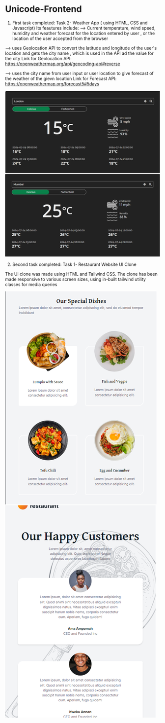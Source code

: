 # Unicode-Frontend

1) First task completed: Task 2- Weather App ( using HTML, CSS and Javascript)
Its feautures include:
--> Current temperature, wind speed, humidity and weather forecast for the location entered by user , or the location of the user accepted from the browser

--> uses Geolocation API to convert the latitude and longitude of the user's location and gets the city name , which is used in the API ad the value for the city
Link for Geolocation API: https://openweathermap.org/api/geocoding-api#reverse

--> uses the city name from user input or user location to give forecast of the weather of the gievn location 
Link for Forecast API: https://openweathermap.org/forecast5#5days

![alt text](image.png)
![alt text](image-1.png)


2) Second task completed: Task 1- Restaurant Website UI Clone

The UI clone was made using HTML and Tailwind CSS. The clone has been made responsive to various screen sizes, using in-built tailwind utility classes for media queries 

![alt text](image-2.png) ![alt text](image-3.png)